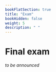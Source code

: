 ```yaml
---
bookFlatSection: true
title: "Exam"
bookHidden: false
weight: 5
description: " "
---
```


# Final exam

*to be announced*

<!--
## Structure

The exam covers both a theoretical and practical component. The former involves a set of multiple choice questions to be completed on TestVision. The latter tests students' ability to scrape specified fields from an interactive website, quickly get up to a speed with an API they have never used before, read its documentation, and go through a series of multi-step problems.

#### 1. Theory (50%)
- Mix of multiple choice and open questions
  - 40 points MC (about 16-20 questions)
  - 10 points open questions (3-4 questions)

#### 2. Practical (50%)
- Multi-probems covering both the web scraping and APIs tutorials
- Question about the team project


Note: the exact number of points and questions on the exam may vary slightly.


## Exam Tips
* Know how to zip and unzip files

* Remember to use the correct Excel format when saving (.xlsx, not .csv unless requested)

* Consider how much time you spend per question / points (rule of thumb: 1.5 minutes per point max.).

* Make use of the cheatsheets!

<!-- POST-COVID

* Downloading files (C:\users\[your username]) versus Jupyter’s default startup directory (c:\users\default) – practice that!

* Websites blocked, except [jsonviewer.stack.hu](jsonviewer.stack.hu)

* Be there about 15 minutes earlier to start up your computer

* Find programs via the start menu – do not install Jupyter or any package yourself

-->
